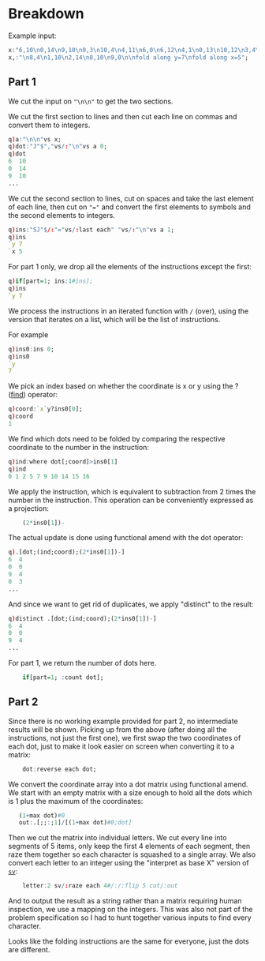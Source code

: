 # Breakdown
Example input:
```q
x:"6,10\n0,14\n9,10\n0,3\n10,4\n4,11\n6,0\n6,12\n4,1\n0,13\n10,12\n3,4\n3,0";
x,:"\n8,4\n1,10\n2,14\n8,10\n9,0\n\nfold along y=7\nfold along x=5";
```

## Part 1
We cut the input on `"\n\n"` to get the two sections.

We cut the first section to lines and then cut each line on commas and convert them to integers.
```q
q)a:"\n\n"vs x;
q)dot:"J"$","vs/:"\n"vs a 0;
q)dot
6  10
0  14
9  10
...
```
We cut the second section to lines, cut on spaces and take the last element of each line, then
cut on `"="` and convert the first elements to symbols and the second elements to integers.
```q
q)ins:"SJ"$/:"="vs/:last each" "vs/:"\n"vs a 1;
q)ins
`y 7
`x 5
```
For part 1 only, we drop all the elements of the instructions except the first:
```q
q)if[part=1; ins:1#ins];
q)ins
`y 7
```
We process the instructions in an iterated function with `/` (over), using the version that iterates
on a list, which will be the list of instructions.

For example
```q
q)ins0:ins 0;
q)ins0
`y
7
```
We pick an index based on whether the coordinate is x or y using the ? ([find](https://code.kx.com/q/ref/find/)) operator:
```q
q)coord:`x`y?ins0[0];
q)coord
1
```
We find which dots need to be folded by comparing the respective coordinate to the number in the
instruction:
```q
q)ind:where dot[;coord]>ins0[1]
q)ind
0 1 2 5 7 9 10 14 15 16
```
We apply the instruction, which is equivalent to subtraction from 2 times the number in the
instruction. This operation can be conveniently expressed as a projection:
```q
    (2*ins0[1])-
```
The actual update is done using functional amend with the dot operator:
```q
q).[dot;(ind;coord);(2*ins0[1])-]
6  4
0  0
9  4
0  3
...
```
And since we want to get rid of duplicates, we apply "distinct" to the result:
```q
q)distinct .[dot;(ind;coord);(2*ins0[1])-]
6  4
0  0
9  4
...
```
For part 1, we return the number of dots here.
```q
    if[part=1; :count dot];
```

## Part 2
Since there is no working example provided for part 2, no intermediate results will be shown.
Picking up from the above (after doing all the instructions, not just the first one), we first
swap the two coordinates of each dot, just to make it look easier on screen when converting it to
a matrix:
```q
    dot:reverse each dot;
```
We convert the coordinate array into a dot matrix using functional amend. We start with an empty
matrix with a size enough to hold all the dots which is 1 plus the maximum of the coordinates:
```q
   (1+max dot)#0
   out:.[;;:;1]/[(1+max dot)#0;dot]
```
Then we cut the matrix into individual letters. We cut every line into segments of 5 items, only
keep the first 4 elements of each segment, then raze them together so each character is squashed to
a single array. We also convert each letter to an integer using the "interpret as base X" version
of [`sv`](https://code.kx.com/q/ref/sv/#base-to-integer):
```q
    letter:2 sv/:raze each 4#/:/:flip 5 cut/:out
```
And to output the result as a string rather than a matrix requiring human inspection, we use a
mapping on the integers. This was also not part of the problem specification so I had to hunt
together various inputs to find every character.

Looks like the folding instructions are the same for everyone, just the dots are different.

